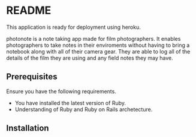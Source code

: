 # README

This application is ready for deployment using heroku.

photonote is a note taking app made for film photographers. It enables photographers to take notes in their enviroments without having to bring a notebook along with all of their camera gear. They are able to log all of the details of the film they are using and any field notes they may have. 

## Prerequisites

Ensure you have the following requirements.

* You have installed the latest version of Ruby.
* Understanding of Ruby and Ruby on Rails archetecture. 

## Installation

